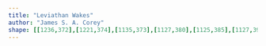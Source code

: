 ```yaml
---
title: "Leviathan Wakes"
author: "James S. A. Corey"
shape: [[1236,372],[1221,374],[1135,373],[1127,380],[1125,385],[1127,394],[1128,427],[1132,451],[1133,475],[1142,506],[1152,524],[1156,537],[1157,578],[1163,611],[1165,645],[1166,742],[1164,764],[1164,1071],[1162,1145],[1163,1175],[1161,1225],[1162,1242],[1160,1259],[1161,1283],[1159,1324],[1160,1354],[1156,1628],[1158,1633],[1163,1636],[1199,1638],[1311,1637],[1340,1635],[1346,1633],[1351,1624],[1353,1599],[1353,1543],[1357,1497],[1357,1437],[1360,1373],[1359,1340],[1363,1212],[1363,1161],[1366,1110],[1368,1017],[1374,922],[1376,814],[1375,802],[1378,746],[1380,651],[1385,581],[1385,563],[1387,550],[1389,483],[1392,476],[1392,463],[1390,456],[1375,427],[1367,415],[1363,412],[1352,398],[1336,385],[1331,379],[1312,373],[1260,374],[1237,372]]
---
```

